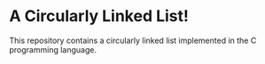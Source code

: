 # A Circularly Linked List! #

This repository contains a circularly linked list implemented in the C
programming language.
